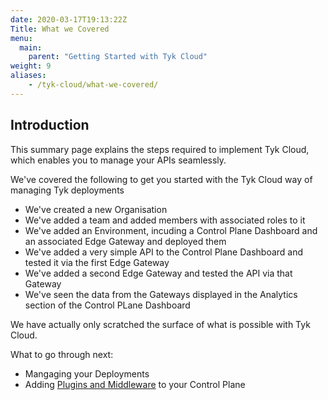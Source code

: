 ```yaml
---
date: 2020-03-17T19:13:22Z
Title: What we Covered
menu:
  main:
    parent: "Getting Started with Tyk Cloud"
weight: 9
aliases:
    - /tyk-cloud/what-we-covered/
---
```


## Introduction

This summary page explains the steps required to implement Tyk Cloud, which enables you to manage your APIs seamlessly. 

We've covered the following to get you started with the Tyk Cloud way of managing Tyk deployments

* We've created a new Organisation
* We've added a team and added members with associated roles to it
* We've added an Environment, incuding a Control Plane Dashboard and an associated Edge Gateway and deployed them
* We've added a very simple API to the Control Plane Dashboard and tested it via the first Edge Gateway
* We've added a second Edge Gateway and tested the API via that Gateway
* We've seen the data from the Gateways displayed in the Analytics section of the Control PLane Dashboard

We have actually only scratched the surface of what is possible with Tyk Cloud.

What to go through next:

* Mangaging your Deployments
* Adding [Plugins and Middleware](/docs/tyk-cloud/using-plugins/using-plugins/) to your Control Plane